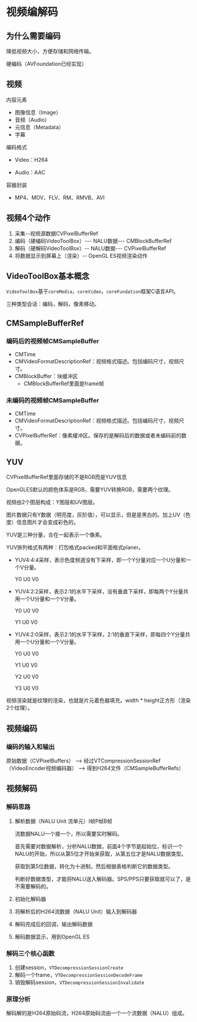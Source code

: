 # 视频编解码

## 为什么需要编码

降低视频大小，方便存储和网络传输。

硬编码（AVFoundation已经实现）

## 视频

内容元素

- 图像信息（Image）
- 音频（Audio）
- 元信息（Metadata）
- 字幕

编码格式

- Video：H264

- Audio：AAC

容器封装

- MP4、MOV、FLV、RM、RMVB、AVI

## 视频4个动作

1. 采集--视频源数据CVPixelBufferRef
2. 编码（硬编码VideoToolBox）--- NALU数据--- CMBlockBufferRef
3. 解码（硬解码VideoToolBox）--  NALU数据--- CVPixelBufferRef
4. 将数据显示到屏幕上（渲染）-- OpenGL ES视频渲染动作

## VideoToolBox基本概念

`VideoToolBox`基于`coreMedia`，`coreVideo`，`coreFundation`框架C语言API。

三种类型会话：编码，解码，像素移动。

## CMSampleBufferRef

### 编码后的视频帧CMSampleBuffer

- CMTime
- CMVideoFormatDescriptionRef：视频格式描述。包括编码尺寸，视频尺寸。
- CMBlockBuffer：块缓冲区
  - CMBlockBufferRef里面是frame帧


### 未编码的视频帧CMSampleBuffer

- CMTime
- CMVideoFormatDescriptionRef：视频格式描述。包括编码尺寸，视频尺寸。
- CVPixelBufferRef：像素缓冲区。保存的是解码后的数据或者未编码前的数据。

## YUV

CVPixelBufferRef里面存储的不是RGB而是YUV信息

OpenGLES默认的颜色体系是RGB，需要YUV转换RGB，需要两个纹理。

视频由2个图层构成：Y图层和UV图层。

图片数据只有Y数据（明亮度，灰阶值），可以显示，但是是黑白的。加上UV（色度）信息图片才会变成彩色的。

YUV是三种分量，合在一起表示一个像素。

YUV排列格式有两种：打包格式packed和平面格式planer。

- YUV4:4:4采样，表示色度频道没有下采样，即一个Y分量对应一个U分量和一个V分量。

  Y0 U0 V0

- YUV4:2:2采样，表示2:1的水平下采样，没有垂直下采样，即每两个Y分量共用一个U分量和一个V分量。

  Y0 U0 V0

  Y1 U0 V0

- YUV4:2:0采样，表示2:1的水平下采样，2:1的垂直下采样，即每四个Y分量共用一个U分量和一个V分量。

  Y0 U0 V0

  Y1 U0 V0

  Y2 U0 V0

  Y3 U0 V0

视频渲染就是纹理的渲染，也就是片元着色器填充。width * height正方形（渲染2个纹理）。

## 视频编码

### 编码的输入和输出

原始数据（CVPixelBuffers） --> 经过VTCompressionSessionRef（VideoEncoder视频编码器） --> 得到H264文件（CMSampleBufferRefs）

## 视频解码

### 解码思路

1. 解析数据（NALU Unit 流单元）I帧P帧B帧

   流数据NALU一个接一个，所以需要实时解码。

   首先需要对数据解析，分析NALU数据，前面4个字节是起始位，标识一个NALU的开始，所以从第5位才开始来获取，从第五位才是NALU数据类型。

   获取到第5位数据，转化为十进制，然后根据表格判断它的数据类型。

   判断好数据类型，才能将NALU送入解码器。SPS/PPS只要获取就可以了，是不需要解码的。

2. 初始化解码器

3. 将解析后的H264流数据（NALU Unit）输入到解码器

4. 解码完成后的回调，输出解码数据

5. 解码数据显示，用到OpenGL ES

### 解码三个核心函数

1. 创建session，`VTDecompressionSessionCreate`
2. 解码一个frame，`VTDecompressionSessionDecodeFrame`
3. 销毁解码session，`VTDecompressionSessionInvalidate`

### 原理分析

解码解的是H264原始码流，H264原始码流由一个一个流数据（NALU）组成。
